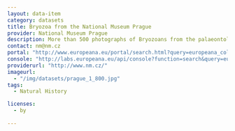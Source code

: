 ```yaml
---
layout: data-item
category: datasets
title: Bryozoa from the National Museum Prague
provider: National Museum Prague
description: More than 500 photographs of Bryozoans from the palaeontological collections of the  National Museum Prague. In English with latin species names.
contact: nm@nm.cz
portal: "http://www.europeana.eu/portal/search.html?query=europeana_collectionName%3A11613*+AND+Z%C3%A1gor%C5%A1ek&rows=12" 
console: "http://labs.europeana.eu/api/console?function=search&query=europeana_collectionName%3A11613*+AND+Z%C3%A1gor%C5%A1ek&rows=12"
providerurl: "http://www.nm.cz/"
imageurl: 
  - "/img/datasets/prague_1_800.jpg"
tags:
  - Natural History

licenses:
  - by  
      
---
```

